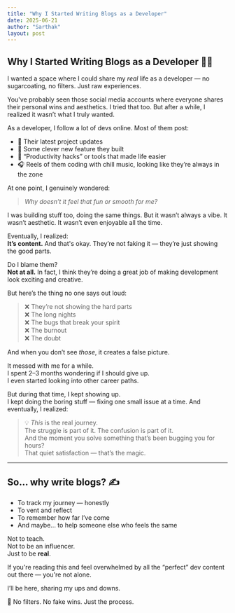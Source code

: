 ```yaml
---
title: "Why I Started Writing Blogs as a Developer"
date: 2025-06-21
author: "Sarthak"
layout: post
---
```


## Why I Started Writing Blogs as a Developer 🧑‍💻

I wanted a space where I could share my *real* life as a developer — no sugarcoating, no filters. Just raw experiences.

You've probably seen those social media accounts where everyone shares their personal wins and aesthetics. I tried that too. But after a while, I realized it wasn’t what I truly wanted.

As a developer, I follow a lot of devs online. Most of them post:

- 🚀 Their latest project updates
- 🧩 Some clever new feature they built
- 🎯 “Productivity hacks” or tools that made life easier
- 🎧 Reels of them coding with chill music, looking like they’re always in the zone

At one point, I genuinely wondered:

> *Why doesn’t it feel that fun or smooth for me?*

I was building stuff too, doing the same things. But it wasn’t always a vibe. It wasn’t aesthetic. It wasn’t even enjoyable all the time.

Eventually, I realized:  
**It’s content.** And that's okay. They’re not faking it — they’re just showing the good parts.

Do I blame them?  
**Not at all.** In fact, I think they’re doing a great job of making development look exciting and creative.

But here’s the thing no one says out loud:

> ❌ They’re not showing the hard parts  
> ❌ The long nights  
> ❌ The bugs that break your spirit  
> ❌ The burnout  
> ❌ The doubt

And when you don’t see *those*, it creates a false picture.

It messed with me for a while.  
I spent 2–3 months wondering if I should give up.  
I even started looking into other career paths.

But during that time, I kept showing up.  
I kept doing the boring stuff — fixing one small issue at a time. And eventually, I realized:

> 💡 *This* is the real journey.  
> The struggle is part of it. The confusion is part of it.  
> And the moment you solve something that’s been bugging you for hours?  
> That quiet satisfaction — that’s the magic.

---

## So... why write blogs? ✍️

- To track my journey — honestly
- To vent and reflect
- To remember how far I’ve come
- And maybe... to help someone else who feels the same

Not to teach.  
Not to be an influencer.  
Just to be **real**.

If you're reading this and feel overwhelmed by all the “perfect” dev content out there — you're not alone.

I’ll be here, sharing my ups and downs.

📓 No filters. No fake wins. Just the process.





